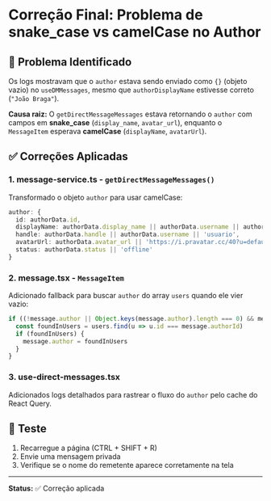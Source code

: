 # Correção Final: Problema de snake_case vs camelCase no Author

## 🔴 Problema Identificado

Os logs mostravam que o `author` estava sendo enviado como `{}` (objeto vazio) no `useDMMessages`, mesmo que `authorDisplayName` estivesse correto (`"João Braga"`).

**Causa raiz:** O `getDirectMessageMessages` estava retornando o `author` com campos em **snake_case** (`display_name`, `avatar_url`), enquanto o `MessageItem` esperava **camelCase** (`displayName`, `avatarUrl`).

## ✅ Correções Aplicadas

### 1. **message-service.ts** - `getDirectMessageMessages()`
Transformado o objeto `author` para usar camelCase:

```typescript
author: {
  id: authorData.id,
  displayName: authorData.display_name || authorData.username || authorData.handle || `Usuário ${msg.author_id.slice(0, 8)}`,
  handle: authorData.handle || authorData.username || 'usuario',
  avatarUrl: authorData.avatar_url || 'https://i.pravatar.cc/40?u=default',
  status: authorData.status || 'offline'
}
```

### 2. **message.tsx** - `MessageItem`
Adicionado fallback para buscar `author` do array `users` quando ele vier vazio:

```typescript
if ((!message.author || Object.keys(message.author).length === 0) && message.authorId) {
  const foundInUsers = users.find(u => u.id === message.authorId)
  if (foundInUsers) {
    message.author = foundInUsers
  }
}
```

### 3. **use-direct-messages.tsx**
Adicionados logs detalhados para rastrear o fluxo do `author` pelo cache do React Query.

## 🧪 Teste

1. Recarregue a página (CTRL + SHIFT + R)
2. Envie uma mensagem privada
3. Verifique se o nome do remetente aparece corretamente na tela

---

**Status:** ✅ Correção aplicada

